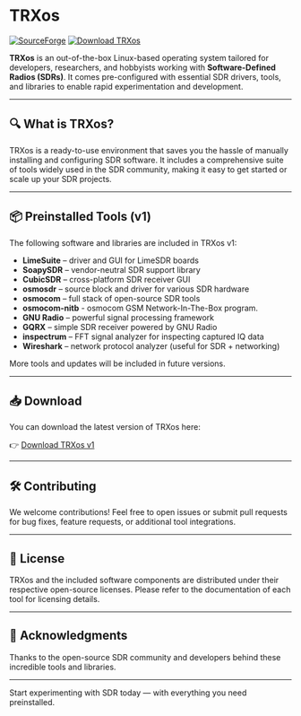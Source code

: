 # TRXos
[![SourceForge](https://img.shields.io/badge/SourceForge-TRXos-blue?logo=sourceforge)](https://sourceforge.net/p/trxos/)
[![Download TRXos](https://img.shields.io/sourceforge/dt/trxos.svg)](https://sourceforge.net/projects/trxos/files/latest/download)


**TRXos** is an out-of-the-box Linux-based operating system tailored for developers, researchers, and hobbyists working with **Software-Defined Radios (SDRs)**. It comes pre-configured with essential SDR drivers, tools, and libraries to enable rapid experimentation and development.

---

## 🔍 What is TRXos?

TRXos is a ready-to-use environment that saves you the hassle of manually installing and configuring SDR software. It includes a comprehensive suite of tools widely used in the SDR community, making it easy to get started or scale up your SDR projects.

---

## 📦 Preinstalled Tools (v1)

The following software and libraries are included in TRXos v1:

- **LimeSuite** – driver and GUI for LimeSDR boards
- **SoapySDR** – vendor-neutral SDR support library
- **CubicSDR** – cross-platform SDR receiver GUI
- **osmosdr** – source block and driver for various SDR hardware
- **osmocom** – full stack of open-source SDR tools
- **osmocom-nitb** - osmocom GSM Network-In-The-Box program.
- **GNU Radio** – powerful signal processing framework
- **GQRX** – simple SDR receiver powered by GNU Radio
- **inspectrum** – FFT signal analyzer for inspecting captured IQ data
- **Wireshark** – network protocol analyzer (useful for SDR + networking)

More tools and updates will be included in future versions.

---

## 📥 Download

You can download the latest version of TRXos here:

👉 [Download TRXos v1](https://sourceforge.net/projects/trxos/files/Dev)

---

## 🛠️ Contributing

We welcome contributions! Feel free to open issues or submit pull requests for bug fixes, feature requests, or additional tool integrations.

---

## 📜 License

TRXos and the included software components are distributed under their respective open-source licenses. Please refer to the documentation of each tool for licensing details.

---

## 🙌 Acknowledgments

Thanks to the open-source SDR community and developers behind these incredible tools and libraries.

---

Start experimenting with SDR today — with everything you need preinstalled.

